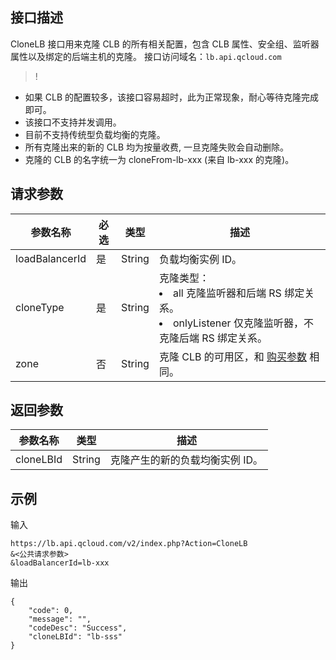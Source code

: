 ## 接口描述
CloneLB 接口用来克隆 CLB 的所有相关配置，包含 CLB 属性、安全组、监听器属性以及绑定的后端主机的克隆。
接口访问域名：`lb.api.qcloud.com`
>!
- 如果 CLB 的配置较多，该接口容易超时，此为正常现象，耐心等待克隆完成即可。
- 该接口不支持并发调用。
- 目前不支持传统型负载均衡的克隆。
- 所有克隆出来的新的 CLB 均为按量收费, 一旦克隆失败会自动删除。
- 克隆的 CLB 的名字统一为 cloneFrom-lb-xxx (来自 lb-xxx 的克隆)。

## 请求参数

| 参数名称	 | 必选 | 类型 |描述 |
|---------|---------|---------|---------|
|loadBalancerId |	是 |	String |	负载均衡实例 ID。 |
|cloneType |	是	 |String	 |克隆类型：<li>all 克隆监听器和后端 RS 绑定关系。</li><li>onlyListener 仅克隆监听器，不克隆后端 RS 绑定关系。</li> |
|zone |	否	 |String |	克隆 CLB 的可用区，和 [购买参数](https://cloud.tencent.com/document/product/214/1254) 相同。 |

## 返回参数
|参数名称|	类型|	描述|
|---------|---------|---------|
|cloneLBId|		String|	克隆产生的新的负载均衡实例 ID。|

## 示例
输入
```
https://lb.api.qcloud.com/v2/index.php?Action=CloneLB
&<公共请求参数>
&loadBalancerId=lb-xxx
```
输出
```
{
    "code": 0,
    "message": "",
    "codeDesc": "Success",
    "cloneLBId": "lb-sss"
}
```


